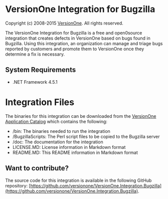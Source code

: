 # VersionOne Integration for Bugzilla

Copyright (c) 2008-2015 [VersionOne](http://versionone.com/).
All rights reserved.

The VersionOne Integration for Bugzilla is a free and open0source integration that creates defects in VersionOne based on bugs found in Bugzilla. Using this integration, an organization can manage and triage bugs reported by customers and promote them to VersionOne once they determine a fix is necessary.

## System Requirements

* .NET Framework 4.5.1

# Integration Files

The binaries for this integration can be downloaded from the [VersionOne Application Catalog](http://appcatalog.versionone.com/VersionOne.Integration.Bugzilla) which contains the following:

* /bin: The binaries needed to run the integration  
* /BugzillaScripts: The Perl script files to be copied to the Bugzilla server  
* /doc: The documentation for the integration  
* LICENSE.MD: License information in Markdown format  
* README.MD: This README information in Markdown format  


## Want to contribute?

The source code for this integration is available in the following GitHub repository: [https://github.com/versionone/VersionOne.Integration.Bugzilla](https://github.com/versionone/VersionOne.Integration.Bugzilla).
